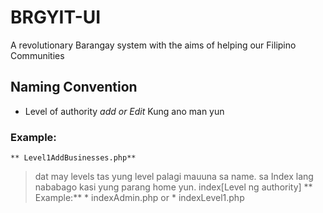 # BRGYIT-UI
A revolutionary Barangay system with the aims of helping our Filipino Communities
## Naming Convention
* Level of authority *add or Edit* Kung ano man yun 
### Example:
    ** Level1AddBusinesses.php**
>dat may levels tas yung level palagi mauuna sa name. sa Index lang nababago kasi yung parang home yun.
index[Level ng authority]
** Example:**
    * indexAdmin.php or
    * indexLevel1.php
